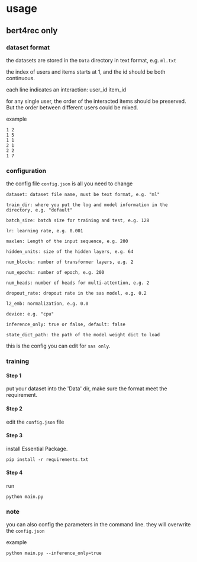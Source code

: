 # usage

## bert4rec only

### dataset format

the datasets are stored in the `Data` directory in text format, e.g. `ml.txt`

the index of users and items starts at 1, and the id should be both continuous.

each line indicates an interaction: user_id item_id

for any single user, the order of the interacted items should be preserved. But the order between different users could be mixed.

example
```
1 2
1 5
1 1
2 1
2 2
1 7
```

### configuration
the config file `config.json` is all you need to change

```
dataset: dataset file name, must be text format, e.g. "ml"

train_dir: where you put the log and model information in the directory, e.g. "default"

batch_size: batch size for training and test, e.g. 128

lr: learning rate, e.g. 0.001

maxlen: Length of the input sequence, e.g. 200

hidden_units: size of the hidden layers, e.g. 64

num_blocks: number of transformer layers, e.g. 2

num_epochs: number of epoch, e.g. 200

num_heads: number of heads for multi-attention, e.g. 2

dropout_rate: dropout rate in the sas model, e.g. 0.2

l2_emb: normalization, e.g. 0.0

device: e.g. "cpu"

inference_only: true or false, default: false

state_dict_path: the path of the model weight dict to load
```

this is the config you can edit for `sas only`.

### training

#### Step 1

put your dataset into the 'Data' dir, make sure the format meet the requirement.

#### Step 2
edit the `config.json` file

#### Step 3

install Essential Package.
```
pip install -r requirements.txt
```

#### Step 4

run
```
python main.py
```

### note
you can also config the parameters in the command line. they will overwrite the `config.json`

example

```
python main.py --inference_only=true
```
